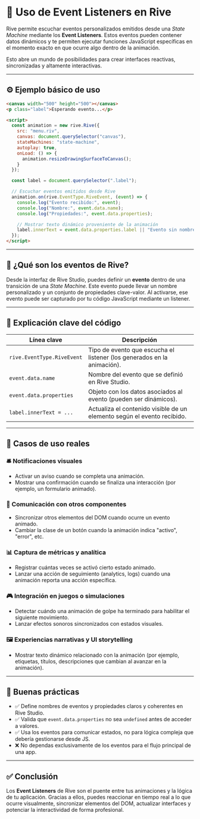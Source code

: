 # 📡 Uso de Event Listeners en Rive

Rive permite escuchar eventos personalizados emitidos desde una *State Machine* mediante los **Event Listeners**. Estos eventos pueden contener datos dinámicos y te permiten ejecutar funciones JavaScript específicas en el momento exacto en que ocurre algo dentro de la animación.

Esto abre un mundo de posibilidades para crear interfaces reactivas, sincronizadas y altamente interactivas.

---

## ⚙️ Ejemplo básico de uso

```html
<canvas width="500" height="500"></canvas>
<p class="label">Esperando evento...</p>

<script>
  const animation = new rive.Rive({
    src: "menu.riv",
    canvas: document.querySelector("canvas"),
    stateMachines: "state-machine",
    autoplay: true,
    onLoad: () => {
      animation.resizeDrawingSurfaceToCanvas();
    }
  });

  const label = document.querySelector(".label");

  // Escuchar eventos emitidos desde Rive
  animation.on(rive.EventType.RiveEvent, (event) => {
    console.log("Evento recibido:", event);
    console.log("Nombre:", event.data.name);
    console.log("Propiedades:", event.data.properties);

    // Mostrar texto dinámico proveniente de la animación
    label.innerText = event.data.properties.label || "Evento sin nombre";
  });
</script>
```

---

## 🧠 ¿Qué son los eventos de Rive?

Desde la interfaz de Rive Studio, puedes definir un **evento** dentro de una transición de una *State Machine*. Este evento puede llevar un nombre personalizado y un conjunto de propiedades clave-valor. Al activarse, ese evento puede ser capturado por tu código JavaScript mediante un listener.

---

## 📖 Explicación clave del código

| Línea clave | Descripción |
|-------------|-------------|
| `rive.EventType.RiveEvent` | Tipo de evento que escucha el listener (los generados en la animación). |
| `event.data.name` | Nombre del evento que se definió en Rive Studio. |
| `event.data.properties` | Objeto con los datos asociados al evento (pueden ser dinámicos). |
| `label.innerText = ...` | Actualiza el contenido visible de un elemento según el evento recibido. |

---

## 🧪 Casos de uso reales

### 🛎️ Notificaciones visuales
- Activar un aviso cuando se completa una animación.
- Mostrar una confirmación cuando se finaliza una interacción (por ejemplo, un formulario animado).

### 🧩 Comunicación con otros componentes
- Sincronizar otros elementos del DOM cuando ocurre un evento animado.
- Cambiar la clase de un botón cuando la animación indica "activo", "error", etc.

### 📊 Captura de métricas y analítica
- Registrar cuántas veces se activó cierto estado animado.
- Lanzar una acción de seguimiento (analytics, logs) cuando una animación reporta una acción específica.

### 🎮 Integración en juegos o simulaciones
- Detectar cuándo una animación de golpe ha terminado para habilitar el siguiente movimiento.
- Lanzar efectos sonoros sincronizados con estados visuales.

### 🖼️ Experiencias narrativas y UI storytelling
- Mostrar texto dinámico relacionado con la animación (por ejemplo, etiquetas, títulos, descripciones que cambian al avanzar en la animación).

---

## 🧰 Buenas prácticas

- ✅ Define nombres de eventos y propiedades claros y coherentes en Rive Studio.
- ✅ Valida que `event.data.properties` no sea `undefined` antes de acceder a valores.
- ✅ Usa los eventos para comunicar estados, no para lógica compleja que debería gestionarse desde JS.
- ❌ No dependas exclusivamente de los eventos para el flujo principal de una app.

---

## ✅ Conclusión

Los **Event Listeners** de Rive son el puente entre tus animaciones y la lógica de tu aplicación. Gracias a ellos, puedes reaccionar en tiempo real a lo que ocurre visualmente, sincronizar elementos del DOM, actualizar interfaces y potenciar la interactividad de forma profesional.
